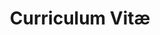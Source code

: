 ---
title: Curriculum Vitæ
layout: cv
actions:
  - label: "Descargar como PDF"
    icon: pdf
    url: "/assets/#cv.pdf"
---